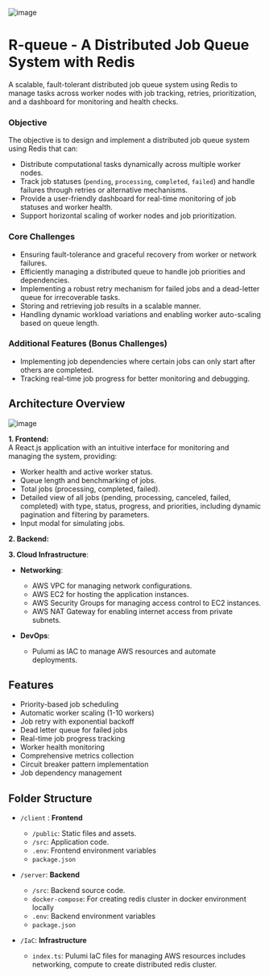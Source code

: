 
![image](https://github.com/user-attachments/assets/017cba47-9cb6-4489-805c-8abbe5fcca9e)
# R-queue - A Distributed Job Queue System with Redis

A scalable, fault-tolerant distributed job queue system using Redis to manage tasks across worker nodes with job tracking, retries, prioritization, and a dashboard for monitoring and health checks.

### Objective

The objective is to design and implement a distributed job queue system using Redis that can:

- Distribute computational tasks dynamically across multiple worker nodes.
-  Track job statuses (`pending`, `processing`, `completed`, `failed`) and handle failures through retries or alternative mechanisms.
-  Provide a user-friendly dashboard for real-time monitoring of job statuses and worker health.
-  Support horizontal scaling of worker nodes and job prioritization.

### Core Challenges

-  Ensuring fault-tolerance and graceful recovery from worker or network failures.
-  Efficiently managing a distributed queue to handle job priorities and dependencies.
-  Implementing a robust retry mechanism for failed jobs and a dead-letter queue for irrecoverable tasks.
-  Storing and retrieving job results in a scalable manner.
-  Handling dynamic workload variations and enabling worker auto-scaling based on queue length.

### Additional Features (Bonus Challenges)

-  Implementing job dependencies where certain jobs can only start after others are completed.
-  Tracking real-time job progress for better monitoring and debugging.

## Architecture Overview

![image](https://github.com/user-attachments/assets/06b1320d-c7cd-4cca-a851-6ff10c636c31)

**1. Frontend:**  
A React.js application with an intuitive interface for monitoring and managing the system, providing:  
- Worker health and active worker status.  
- Queue length and benchmarking of jobs.  
- Total jobs (processing, completed, failed).  
- Detailed view of all jobs (pending, processing, canceled, failed, completed) with type, status, progress, and priorities, including dynamic pagination and filtering by parameters.  
- Input modal for simulating jobs.

**2. Backend:**


 **3. Cloud Infrastructure**: 
  
  
- **Networking**: 
  - AWS VPC for managing network configurations.
  - AWS EC2 for hosting the application instances.
  - AWS Security Groups for managing access control to EC2 instances.
  - AWS NAT Gateway for enabling internet access from private subnets.

- **DevOps**: 
  - Pulumi as IAC to manage AWS resources and automate deployments.


## Features

- Priority-based job scheduling
- Automatic worker scaling (1-10 workers)
- Job retry with exponential backoff
- Dead letter queue for failed jobs
- Real-time job progress tracking
- Worker health monitoring
- Comprehensive metrics collection
- Circuit breaker pattern implementation
- Job dependency management

## Folder Structure

- `/client` : **Frontend**
  - `/public`: Static files and assets.
  - `/src`: Application code.
  - `.env`: Frontend environment variables
  - `package.json`
-  `/server`: **Backend**
    - `/src`: Backend source code.
   - `docker-compose`: For creating redis cluster in docker environment locally 
    - `.env`: Backend environment variables
   - `package.json`

- `/IaC`: **Infrastructure** 
    - `index.ts`: Pulumi IaC files for managing AWS resources includes networking, compute to create distributed redis cluster.

